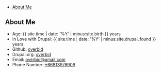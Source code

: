 - [About Me](#about-me)

## About Me

* Age: {{ site.time | date: '%Y' | minus:site.birth }} years
* In Love with Drupal: {{ site.time | date: '%Y' | minus:site.drupal_found }} years
* Github: [overbid](https://github.com/overbid/overbid.github.io)
* Drupal.org: [overbid](https://www.drupal.org/u/overbid)
* Email: [overbid@gmail.com](mailto:overbid@gmail.com)
* Phone Number: [+66813976909](tel:+66813976909)

